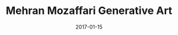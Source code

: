 ---
title: Mehran Mozaffari Generative Art
date: 2017-01-15
layout: Artwork
gridtype: 1
videofile: 
artworks:
- image: ../../assets/s_045/a01.jpg
- image: ../../assets/s_045/a02.jpg
- image: ../../assets/s_045/a04.jpg
- image: ../../assets/s_045/a05.jpg 
- image: ../../assets/s_045/a06.jpg
- image: ../../assets/s_045/a07.jpg
- image: ../../assets/s_045/a08.jpg            
caption: 
  line1: Man-O-To | Me & You, 2017
  line2: Custom software (color, sound), computer, handwritten letters in Persian Nastaliq style, calligraphy, typography
  line3: Dimensions variable, landscape orientation, square
  line4: 
  credit: 
featuredArtwork: ../assets/s_045/a06.jpg
thumbnail:
  image: ../assets/s_045/t.jpg 
  caption: Man-O-To 
---